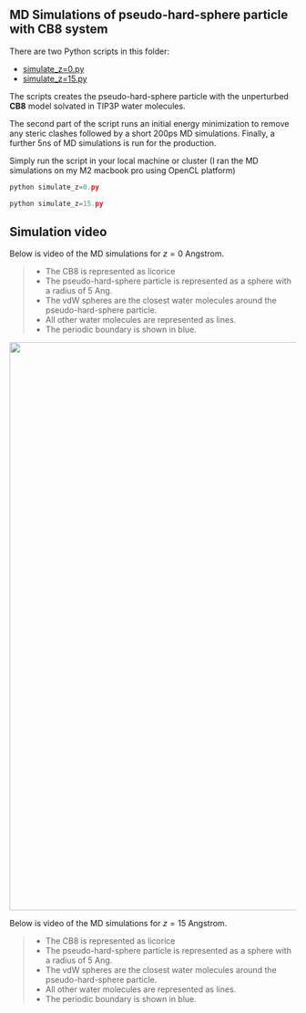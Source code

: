 ## MD Simulations of pseudo-hard-sphere particle with CB8 system
There are two Python scripts in this folder:
* [simulate_z=0.py](simulate_z=0.py)
* [simulate_z=15.py](simulate_z=15.py)

The scripts creates the pseudo-hard-sphere particle with the unperturbed **CB8** model solvated in TIP3P water molecules. 

The second part of the script runs an initial energy minimization to remove any steric clashes followed by a short 200ps MD simulations. Finally, a further 5ns of MD simulations is run for the production.

Simply run the script in your local machine or cluster (I ran the MD simulations on my M2 macbook pro using OpenCL platform)

```python
python simulate_z=0.py
```
```python
python simulate_z=15.py
```

## Simulation video
Below is video of the MD simulations for $z=0$ Angstrom. 

> * The CB8 is represented as licorice
> * The pseudo-hard-sphere particle is represented as a sphere with a radius of 5 Ang.
> * The vdW spheres are the closest water molecules around the pseudo-hard-sphere particle.
> * All other water molecules are represented as lines.
> * The periodic boundary is shown in blue.

<img src="z_initial/movie.gif" width="840" height="997">

Below is video of the MD simulations for $z=15$ Angstrom.

> * The CB8 is represented as licorice
> * The pseudo-hard-sphere particle is represented as a sphere with a radius of 5 Ang.
> * The vdW spheres are the closest water molecules around the pseudo-hard-sphere particle.
> * All other water molecules are represented as lines.
> * The periodic boundary is shown in blue.